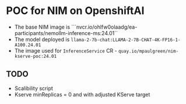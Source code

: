# POC for NIM on OpenshiftAI
- The base NIM image is ```nvcr.io/ohlfw0olaadg/ea-participants/nemollm-inference-ms:24.01``
- The model deployed is ```llama-2-7b-chat:LLAMA-2-7B-CHAT-4K-FP16-1-A100.24.01```
- The image used for ```InferenceService``` CR - ```quay.io/mpaulgreen/nim-kserve-poc:24.01```
## TODO
- Scalibility script 
- Kserve minReplicas = 0 and with adjusted KServe target


